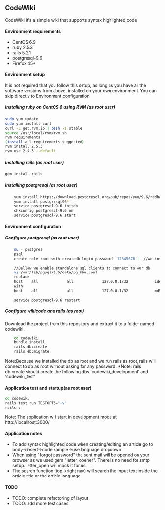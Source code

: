 ## CodeWiki
CodeWiki it's a simple wiki that supports syntax highlighted code

#### Environment requirements
- CentOS 6.9
- ruby 2.5.3
- rails 5.2.1
- postgresql-9.6
- Firefox 45+

#### Environment setup
It is not required that you follow this setup, as long as you have all the software versions from above, installed on your own environment.
You can skip directly to Environment configuration
##### Installing ruby on CentOS 6 using RVM (as root user)
```bash
sudo yum update
sudo yum install curl
curl -L get.rvm.io | bash -s stable
source /usr/local/rvm/rvm.sh
rvm requirements
(install all requirements suggested)
rvm install 2.5.3
rvm use 2.5.3 --default
```
##### Installing rails (as root user)
    gem install rails
    
##### Installing postgresql (as root user)
```bash
    yum install https://download.postgresql.org/pub/repos/yum/9.6/redhat/rhel-6-x86_64/pgdg-centos96-9.6-3.noarch.rpm
    yum install postgresql96*
    service postgresql-9.6 initdb
    chkconfig postgresql-9.6 on
    service postgresql-9.6 start
```


#### Environment configuration
##### Configure postgresql (as root user)
```bash
    su - postgres
    psql
    create role root with createdb login password '12345678';  //we installed the db as root so we add root, you can skip this part if you have other user configured
    
    //Bellow we enable standalone sql clients to connect to our db
    vi /var/lib/pgsql/9.6/data/pg_hba.conf
    replace
    host    all             all             127.0.0.1/32            ident
    with
    host    all             all             127.0.0.1/32            md5
    
    service postgresql-9.6 restart
```

##### Configure wikicode and rails (as root)
Download the project from this repository and extract it to a folder named codewiki.

```bash
    cd codewiki
    bundle install
    rails db:create
    rails db:migrate

```
Note:Because we installed the db as root and we run rails as root, rails will connect to db as root without asking for any password.
*Note: rails db:create should create the following dbs 'codewiki_development' and 'codewiki_test'


#### Application test and startup(as root user)

```bash
cd codewiki
rails test:run TESTOPTS="-v"
rails s
```
Note: The application will start in development mode at http://localhost:3000/


#### Application notes
- To add syntax highlighted code when creating/editing an article go to body->insert->code sample->use language dropdown
- When using "forgot password" the sent mail will be opened on your browser as we used gem "letter_opener". There is no need for smtp setup. letter_open will mock it for us.
- The search function (top->right nav) will search the input text inside the article title or the article language

#### TODO
- TODO: complete refactoring of layout
- TODO: add more test cases
